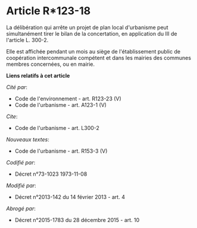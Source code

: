 # Article R*123-18

La délibération qui arrête un projet de plan local d'urbanisme peut simultanément tirer le bilan de la concertation, en
application du III de l'article L. 300-2. 

Elle est affichée pendant un mois au siège de l'établissement public de coopération intercommunale compétent et dans les
mairies des communes membres concernées, ou en mairie.

**Liens relatifs à cet article**

_Cité par_:

  - Code de l'environnement - art. R123-23 (V)
  - Code de l'urbanisme - art. A123-1 (V)

_Cite_:

  - Code de l'urbanisme - art. L300-2

_Nouveaux textes_:

  - Code de l'urbanisme - art. R153-3 (V)

_Codifié par_:

  - Décret n°73-1023 1973-11-08

_Modifié par_:

  - Décret n°2013-142 du 14 février 2013 - art. 4

_Abrogé par_:

  - Décret n°2015-1783 du 28 décembre 2015 - art. 10
